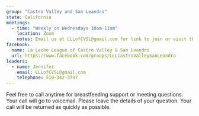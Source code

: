 ```yaml
---
group: "Castro Valley and San Leandro"
state: California
meetings:
  - time: "Weekly on Wednesdays 10am-11am"
    location: Zoom
    notes: Email us at LLLofCVSL@gmail.com for link to join or visit the Facebook group.
facebook:
  name: La Leche League of Castro Valley & San Leandro
  url: https://www.facebook.com/groups/LLLCastroValleySanLeandro
leaders:
  - name: Jennifer
    email: LLLofCVSL@gmail.com
    telephone: 510-342-3797
---
```

Feel free to call anytime for breastfeeding support or meeting questions. Your call will go to voicemail. Please leave the details of your question. Your call will be returned as quickly as possible.